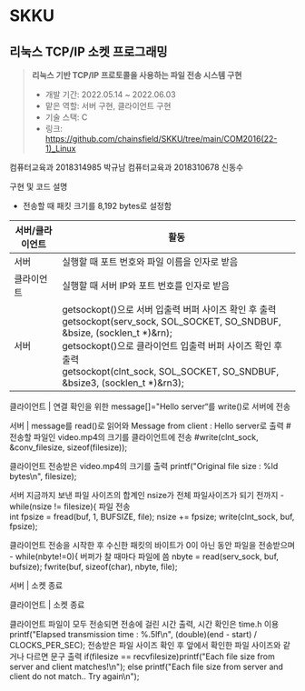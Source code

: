 # SKKU

## 리눅스 TCP/IP 소켓 프로그래밍
> **리눅스 기반 TCP/IP 프로토콜을 사용하는 파일 전송 시스템 구현**
> - 개발 기간: 2022.05.14 ~ 2022.06.03
> - 맡은 역할: 서버 구현, 클라이언트 구현
> - 기술 스택: C
> - 링크: https://github.com/chainsfield/SKKU/tree/main/COM2016(22-1)_Linux

컴퓨터교육과 2018314985 박규남
컴퓨터교육과 2018310678 신동수

구현 및 코드 설명
- 전송할 때 패킷 크기를 8,192 bytes로 설정함

|서버/클라이언트|활동|
|---|---|
|서버|실행할 때 포트 번호와 파일 이름을 인자로 받음|
|클라이언트|실행할 때 서버 IP와 포트 번호를 인자로 받음|
|서버|getsockopt()으로 서버 입출력 버퍼 사이즈 확인 후 출력 <br> getsockopt(serv_sock, SOL_SOCKET, SO_SNDBUF, &bsize, (socklen_t *)&rn); <br> getsockopt()으로 클라이언트 입출력 버퍼 사이즈 확인 후 출력 <br> getsockopt(clnt_sock, SOL_SOCKET, SO_SNDBUF, &bsize3, (socklen_t *)&rn3);|

클라이언트 | 연결 확인을 위한 message[]="Hello server“를 write()로 서버에 전송

서버 | message를 read()로 읽어와 Message from client : Hello server로 출력  #전송할 파일인 video.mp4의 크기를 클라이언트에 전송  #write(clnt_sock, &conv_filesize, sizeof(filesize));

클라이언트
전송받은 video.mp4의 크기를 출력
printf("Original file size : %ld bytes\n", filesize);

서버
지금까지 보낸 파일 사이즈의 합계인 nsize가 전체 파일사이즈가 되기 전까지 - while(nsize != filesize){
파일 전송	
int fpsize = fread(buf, 1, BUFSIZE, file);
nsize += fpsize;
write(clnt_sock, buf, fpsize);


클라이언트
전송을 시작한 후 수신한 패킷의 바이트가 0이 아닌 동안 파일을 전송받으며 - while(nbyte!=0){
버퍼가 찰 때마다 파일에 씀
nbyte = read(serv_sock, buf, bufsize);
fwrite(buf, sizeof(char), nbyte, file);

서버 | 소켓 종료

클라이언트 | 소켓 종료

클라이언트
파일이 모두 전송되면 전송에 걸린 시간 출력, 시간 확인은 time.h 이용
printf("Elapsed transmission time : %.5lf\n", (double)(end - start) / CLOCKS_PER_SEC);
전송받은 파일 사이즈 확인 후 앞에서 확인한 파일 사이즈와 같거나 다르면 문구 출력
if(filesize == recvfilesize)printf("Each file size from server and client matches!\n");
else printf("Each file size from server and client do not match.. Try again\n");

